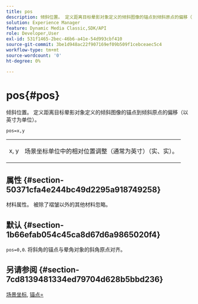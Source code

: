 ```yaml
---
title: pos
description: 倾斜位置。 定义距离目标晕影对象定义的倾斜图像的锚点到倾斜原点的偏移（以英寸为单位）。
solution: Experience Manager
feature: Dynamic Media Classic,SDK/API
role: Developer,User
exl-id: 531f1465-2bec-46b6-a41e-54d993cbf410
source-git-commit: 3be1d948ac22f907169ef09b509f1cebceaec5c4
workflow-type: tm+mt
source-wordcount: '0'
ht-degree: 0%

---
```


# pos{#pos}

倾斜位置。 定义距离目标晕影对象定义的倾斜图像的锚点到倾斜原点的偏移（以英寸为单位）。

`pos=x,y`

<table id="simpletable_DB3B64EFB67A47AD843812324ABFAE45"> 
 <tr class="strow"> 
  <td class="stentry"> <p><span class="varname"> x</span>,<span class="varname"> y</span> </p></td> 
  <td class="stentry"> <p>场景坐标单位中的相对位置调整（通常为英寸）（实、实）。 </p></td> 
 </tr> 
</table>

## 属性 {#section-50371cfa4e244bc49d2295a918749258}

材料属性。 被除了褶皱以外的其他材料忽略。

## 默认 {#section-1b66efab054c45ca8d67d6a9865020f4}

`pos=0,0`. 将斜角的锚点与晕角对象的斜角原点对齐。

## 另请参阅 {#section-7cd8139481334ed79704d628b5bbd236}

[场景坐标](../../../../../ir-api/http-protocol/image-rendering-api-ref/c-ir-http-protocol-ref/c-ir-http-protocol-syntax-and-features/c-ir-vignettes/c-ir-scene-coordinates.md#concept-528507024fa640b19a2631357febf7f1), [锚点=](../../../../../ir-api/http-protocol/image-rendering-api-ref/c-ir-http-protocol-ref/c-ir-http-protocol-command-reference/r-ir-http-anchor.md#reference-d53923d785c9442997dc7f2199524c26)
